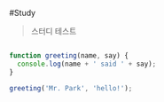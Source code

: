 #Study

>스터디 테스트

```js

function greeting(name, say) {
  console.log(name + ' said ' + say);
}

greeting('Mr. Park', 'hello!');

```
